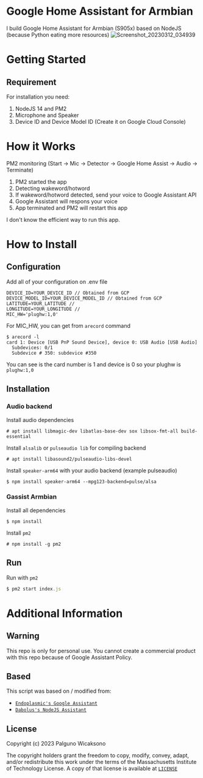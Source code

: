 # Google Home Assistant for Armbian

I build Google Home Assistant for Armbian (S905x) based on NodeJS (because Python eating more resources)
![Screenshot_20230312_034939](https://user-images.githubusercontent.com/19889081/224534942-db2ca585-6c72-4b9b-a0bf-758e10d5451e.png)
# Getting Started

## Requirement 
For installation you need:
1. NodeJS 14 and PM2
2. Microphone and Speaker
3. Device ID and Device Model ID (Create it on Google Cloud Console)


# How it Works

PM2 monitoring (Start -> Mic -> Detector -> Google Home Assist -> Audio -> Terminate)

1. PM2 started the app
2. Detecting wakeword/hotword
3. If wakeword/hotword detected, send your voice to Google Assistant API
4. Google Assistant will respons your voice
5. App terminated and PM2 will restart this app

I don't know the efficient way to run this app.

# How to Install

## Configuration
Add all of your configuration on .env file

```console
DEVICE_ID=YOUR_DEVICE_ID // Obtained from GCP
DEVICE_MODEL_ID=YOUR_DEVICE_MODEL_ID // Obtained from GCP
LATITUDE=YOUR_LATITUDE //
LONGITUDE=YOUR_LONGITUDE // 
MIC_HW='plughw:1,0'
```

For MIC_HW, you can get from `arecord` command
```console
$ arecord -l
card 1: Device [USB PnP Sound Device], device 0: USB Audio [USB Audio]
  Subdevices: 0/1
  Subdevice # 350: subdevice #350
```

You can see is the card number is 1 and device is 0 so your plughw is `plughw:1,0`

## Installation

### Audio backend

Install audio dependencies
```console
# apt install libmagic-dev libatlas-base-dev sox libsox-fmt-all build-essential
```

Install `alsalib` or `pulseaudio lib` for compiling backend
```console
# apt install libasound2/pulseaudio-libs-devel
```

Install `speaker-arm64` with your audio backend (example pulseaudio)
```console
$ npm install speaker-arm64 --mpg123-backend=pulse/alsa
```

### Gassist Armbian
Install all dependencies

```console
$ npm install
```

Install `pm2`

```console
# npm install -g pm2
```

## Run
Run with `pm2`
```js 
$ pm2 start index.js
```

# Additional Information

## Warning
This repo is only for personal use. You cannot create a commercial product with this repo because of Google Assistant Policy.

## Based
This script was based on / modified from:
- [`Endoplasmic's Google Assistant`](https://github.com/endoplasmic/google-assistant)
- [`Dabolus's NodeJS Assistant`](https://github.com/Dabolus/nodejs-assistant)

## License
Copyright (c) 2023 Palguno Wicaksono

The copyright holders grant the freedom to copy, modify, convey, adapt, and/or redistribute this work under the terms of the Massachusetts Institute of Technology License.
A copy of that license is available at [`LICENSE`](https://license.icaksh.my.id/MIT)
